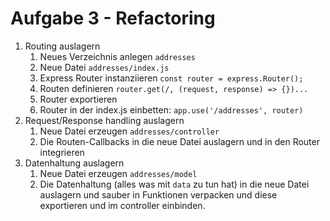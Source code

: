 # Aufgabe 3 - Refactoring

1. Routing auslagern
   1. Neues Verzeichnis anlegen `addresses`
   2. Neue Datei `addresses/index.js`
   3. Express Router instanziieren `const router = express.Router();`
   4. Routen definieren `router.get(/, (request, response) => {})...`
   5. Router exportieren
   6. Router in der index.js einbetten: `app.use('/addresses', router)`
2. Request/Response handling auslagern
   1. Neue Datei erzeugen `addresses/controller`
   2. Die Routen-Callbacks in die neue Datei auslagern und in den Router integrieren 
3. Datenhaltung auslagern
   1. Neue Datei erzeugen `addresses/model`
   2. Die Datenhaltung (alles was mit `data` zu tun hat) in die neue Datei auslagern und sauber in Funktionen verpacken und diese exportieren und im controller einbinden.